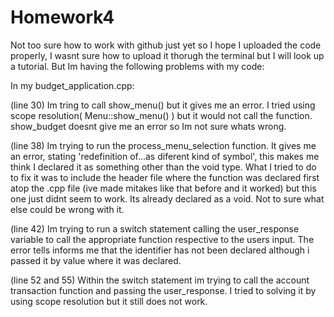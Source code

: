 # Homework4

Not too sure how to work with github just yet so I hope I uploaded the code properly, I wasnt sure how to upload it thorugh the terminal but I will look up a tutorial. But Im having the following problems with my code:

In my budget_application.cpp:

(line 30) Im tring to call show_menu() but it gives me an error.
I tried using scope resolution( Menu::show_menu() ) but it would not call the function. show_budget doesnt give me an error so Im not sure whats wrong.

(line 38) Im trying to run the process_menu_selection function. It gives me an error, stating 'redefinition of...as diferent kind of symbol', this makes me think I declared it as something other than the void type. What I tried to do to fix it was to include the header file where the function was declared first atop the .cpp file (ive made mitakes like that before and it worked) but this one just didnt seem to work. Its already declared as a void. Not to sure what else could be wrong with it.

(line 42) Im trying to run a switch statement calling the user_response variable to call the appropriate function respective to the users input. The error tells informs me that the identifier has not been declared although i passed it by value where it was declared.

(line 52 and 55) Within the switch statement im trying to call the account transaction function and passing the user_response. I tried to solving it by using scope resolution but it still does not work.


